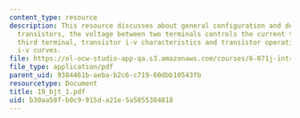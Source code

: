 ```yaml
---
content_type: resource
description: This resource discusses about general configuration and definitions of
  transistors, the voltage between two terminals controls the current through the
  third terminal, transistor i-v characteristics and transistor operation and characteristic
  i-v curves.
file: https://ol-ocw-studio-app-qa.s3.amazonaws.com/courses/6-071j-introduction-to-electronics-signals-and-measurement-spring-2006/b30aa58fb0c9915da21e5a5855384818_19_bjt_1.pdf
file_type: application/pdf
parent_uid: 9384461b-aeba-b2c6-c719-60dbb10543fb
resourcetype: Document
title: 19_bjt_1.pdf
uid: b30aa58f-b0c9-915d-a21e-5a5855384818
---
```

